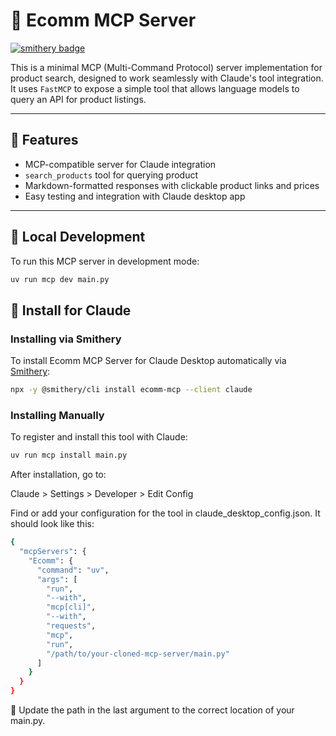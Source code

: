 # 🛒 Ecomm MCP Server
[![smithery badge](https://smithery.ai/badge/ecomm-mcp)](https://smithery.ai/server/ecomm-mcp)

This is a minimal MCP (Multi-Command Protocol) server implementation for product search, designed to work seamlessly with Claude's tool integration. It uses `FastMCP` to expose a simple tool that allows language models to query an API for product listings.

---

## 🚀 Features

- MCP-compatible server for Claude integration  
- `search_products` tool for querying product  
- Markdown-formatted responses with clickable product links and prices  
- Easy testing and integration with Claude desktop app  

---

## 🧪 Local Development

To run this MCP server in development mode:
```bash
uv run mcp dev main.py
```

## 🔌 Install for Claude

### Installing via Smithery

To install Ecomm MCP Server for Claude Desktop automatically via [Smithery](https://smithery.ai/server/ecomm-mcp):

```bash
npx -y @smithery/cli install ecomm-mcp --client claude
```

### Installing Manually
To register and install this tool with Claude:
```bash
uv run mcp install main.py
```

After installation, go to:

Claude > Settings > Developer > Edit Config

Find or add your configuration for the tool in claude_desktop_config.json. It should look like this:

```bash
{
  "mcpServers": {
    "Ecomm": {
      "command": "uv",
      "args": [
        "run",
        "--with",
        "mcp[cli]",
        "--with",
        "requests",
        "mcp",
        "run",
        "/path/to/your-cloned-mcp-server/main.py"
      ]
    }
  }
}
```
🔧 Update the path in the last argument to the correct location of your main.py.